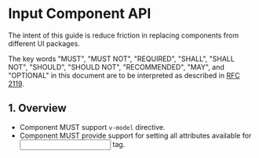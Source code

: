 # Input Component API

The intent of this guide is reduce friction in replacing components from different UI packages.

The key words "MUST", "MUST NOT", "REQUIRED", "SHALL", "SHALL NOT", "SHOULD", "SHOULD NOT", "RECOMMENDED", "MAY", 
and "OPTIONAL" in this document are to be interpreted as described in [RFC 2119](http://www.ietf.org/rfc/rfc2119.txt).

## 1. Overview

- Component MUST support `v-model` directive.
- Component MUST provide support for setting all attributes available for <input> tag.
